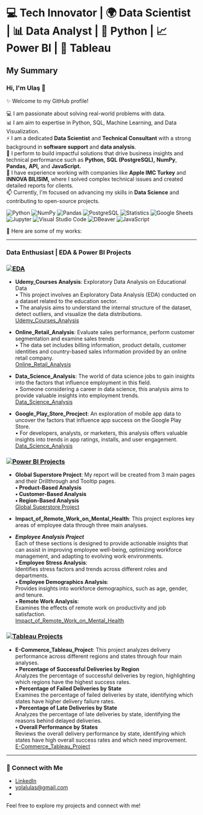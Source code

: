 # 💻 Tech Innovator |  🌍 Data Scientist |  📊 Data Analyst |  🐍 Python |  📈 Power BI |  🔷 Tableau 

## My Summary
### Hi, I'm Ulaş 👋

✨ Welcome to my GitHub profile!   

💻 I am passionate about solving real-world problems with data.    
📊 I am aim to expertise in Python, SQL, Machine Learning, and Data Visualization.   
⚡ I am a dedicated **Data Scientist** and **Technical Consultant** with a strong background in **software support** and **data analysis**.   
🌱 I perform to build impactful solutions that drive business insights and technical performance such as **Python,** **SQL** **(PostgreSQL),** **NumPy**, **Pandas,** **API,** and **JavaScript.**     
🔭 I have experience working with companies like **Apple IMC Turkey** and **INNOVA BILISIM,** where I solved complex technical issues and created detailed reports for clients.   
📫 Currently, I'm focused on advancing my skills in **Data Science** and contributing to open-source projects.   

![Python](https://img.shields.io/badge/Python-3776AB?style=for-the-badge&logo=python&logoColor=white)
![NumPy](https://img.shields.io/badge/NumPy-013243?style=for-the-badge&logo=numpy&logoColor=white)
![Pandas](https://img.shields.io/badge/Pandas-150458?style=for-the-badge&logo=pandas&logoColor=white)
![PostgreSQL](https://img.shields.io/badge/PostgreSQL-316192?style=for-the-badge&logo=postgresql&logoColor=white)
![Statistics](https://img.shields.io/badge/Statistics-0052CC?style=for-the-badge)
![Google Sheets](https://img.shields.io/badge/Google%20Sheets-34A853?style=for-the-badge&logo=google-sheets&logoColor=white)
![Jupyter](https://img.shields.io/badge/Jupyter-F37626?style=for-the-badge&logo=jupyter&logoColor=white)
![Visual Studio Code](https://img.shields.io/badge/Visual%20Studio%20Code-0078D4?style=for-the-badge&logo=visual-studio-code&logoColor=white)
![DBeaver](https://img.shields.io/badge/DBeaver-6B50C0?style=for-the-badge&logo=dbeaver&logoColor=white)
![JavaScript](https://img.shields.io/badge/JavaScript-F7DF1E?style=for-the-badge&logo=javascript&logoColor=black)


👯 Here are some of my works:

---
### Data Enthusiast | EDA & Power BI Projects
### [![EDA](https://img.shields.io/badge/EDA-Projects-blue?style=for-the-badge)](https://github.com/UlasSY/EDA_Projects)
- **Udemy_Courses Analysis**: Exploratory Data Analysis on Educational Data  
• This project involves an Exploratory Data Analysis (EDA) conducted on a dataset related to the education sector.   
• The analysis aims to understand the internal structure of the dataset, detect outliers, and visualize the data distributions.  
   [Udemy_Courses_Analysis](https://github.com/UlasSY/EDA_Projects/tree/main/Udemy_Courses_Analysis)


- **Online_Retail_Analysis**: Evaluate sales performance, perform customer segmentation and examine sales trends  
• The data set includes billing information, product details, customer identities and country-based sales information provided by an online retail company.  
   [Online_Retail_Analysis](https://github.com/UlasSY/EDA_Projects/tree/main/Online_Retail_Analysis)  


- **Data_Science_Analysis**: The world of data science jobs to gain insights into the factors that influence employment in this field.  
• Someone considering a career in data science, this analysis aims to provide valuable insights into employment trends.    
   [Data_Science_Analysis](https://github.com/UlasSY/EDA_Projects/tree/main/Data_Science_Analysis)

- **Google_Play_Store_Procject**: An exploration of mobile app data to uncover the factors that influence app success on the Google Play Store.  
• For developers, analysts, or marketers, this analysis offers valuable insights into trends in app ratings, installs, and user engagement.  
   [Data_Science_Analysis](https://github.com/UlasSY/EDA_Projects/tree/main/Google_Play%20Store_Project)

###  [![Power BI Projects](https://img.shields.io/badge/Power%20BI%20Projects-F2C811?style=for-the-badge&logo=power-bi&logoColor=black)](https://github.com/UlasSY/Power_BI_Projects/tree/main)
- **Global Superstore Project**: My report will be created from 3 main pages and their Drillthrough and Tooltip pages.  
**• Product-Based Analysis**  
**• Customer-Based Analysis**  
**• Region-Based Analysis**  
   [Global Superstore Project](https://github.com/UlasSY/Power_BI_Projects/tree/main/GlobalSuperstore%20_Project)  

- **Impact_of_Remote_Work_on_Mental_Health**: This project explores key areas of employee data through three main analyses.  
- ***Employee Analysis Project***  
Each of these sections is designed to provide actionable insights that can assist in improving employee well-being, optimizing workforce management, and adapting to evolving work environments.  
**• Employee Stress Analysis**:  
       Identifies stress factors and trends across different roles and departments.  
**• Employee Demographics Analysis**:  
       Provides insights into workforce demographics, such as age, gender, and tenure.    
**• Remote Work Analysis**:  
       Examines the effects of remote work on productivity and job satisfaction.  
   [Impact_of_Remote_Work_on_Mental_Health](https://github.com/UlasSY/Power_BI_Projects/tree/main/Impact_of_Remote_Work_on_Mental_Health)   


###  [![Tableau Projects](https://img.shields.io/badge/Tableau%20Projects-E97627?style=for-the-badge&logo=tableau&logoColor=white)](https://github.com/UlasSY/Tableau_Projects)
- **E-Commerce_Tableau_Project**: This project analyzes delivery performance across different regions and states through four main analyses.    
**• Percentage of Successful Deliveries by Region**  
Analyzes the percentage of successful deliveries by region, highlighting which regions have the highest success rates.  
**• Percentage of Failed Deliveries by State**    
Examines the percentage of failed deliveries by state, identifying which states have higher delivery failure rates.  
**• Percentage of Late Deliveries by State**    
Analyzes the percentage of late deliveries by state, identifying the reasons behind delayed deliveries.  
**• Overall Performance by States**    
Reviews the overall delivery performance by state, identifying which states have high overall success rates and which need improvement.  
[E-Commerce_Tableau_Project](https://github.com/UlasSY/Tableau_Projects/tree/main/E-Commerce_Tableau_Project)  


---

### 🔗 Connect with Me
- [LinkedIn](https://www.linkedin.com/in/ulas-s-yolal)
- [yolalulas@gmail.com](#)
- 

Feel free to explore my projects and connect with me!

<!--
**UlasSY/UlassY** is a ✨ _special_ ✨ repository because its `README.md` (this file) appears on your GitHub profile.

Here are some ideas to get you started:

- 🔭 I’m currently working on ...
- 🌱 I’m currently learning ...
- 👯 I’m looking to collaborate on ...
- 🤔 I’m looking for help with ...
- 💬 Ask me about ...
- 📫 How to reach me: ...
- 😄 Pronouns: ...
- ⚡ Fun fact: ...
- 📈 📊
-->
